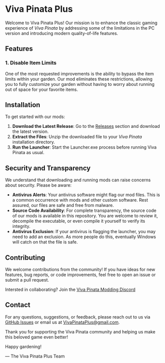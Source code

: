 # Viva Pinata Plus

Welcome to Viva Pinata Plus! Our mission is to enhance the classic gaming experience of *Viva Pinata* by addressing some of the limitations in the PC version and introducing modern quality-of-life features.

## Features

### 1. Disable Item Limits
One of the most requested improvements is the ability to bypass the item limits within your garden. Our mod eliminates these restrictions, allowing you to fully customize your garden without having to worry about running out of space for your favorite items.

## Installation

To get started with our mods:

1. **Download the Latest Release**: Go to the [Releases](https://github.com/yourusername/viva-pinata-qol-mods/releases) section and download the latest version.
2. **Extract the Files**: Unzip the downloaded file to your *Viva Pinata* installation directory.
3. **Run the Launcher**: Start the Launcher.exe process before running Viva Pinata as usual.

## Security and Transparency

We understand that downloading and running mods can raise concerns about security. Please be aware:

- **Antivirus Alerts**: Your antivirus software might flag our mod files. This is a common occurrence with mods and other custom software. Rest assured, our files are safe and free from malware. 
- **Source Code Availability**: For complete transparency, the source code of our mods is available in this repository. You are welcome to review it, decompile the executable, or even compile it yourself to verify its integrity.
- **Antivirus Exclusion**: If your antivirus is flagging the launcher, you may need to add an exclusion. As more people do this, eventually Windows will catch on that the file is safe.

## Contributing

We welcome contributions from the community! If you have ideas for new features, bug reports, or code improvements, feel free to open an issue or submit a pull request.

Intersted in collaborating? Join the [Viva Pinata Modding Discord](https://discord.gg/vSTqFx34)

## Contact

For any questions, suggestions, or feedback, please reach out to us via [GitHub Issues]([https://github.com/yourusername/viva-pinata-qol-mods/issues](https://github.com/VivaPinataPlus/VivaPinataPlus/issues)) or email us at [VivaPinataPlus@gmail.com](mailto:VivaPinataPlus@gmail.com).

Thank you for supporting the Viva Pinata community and helping us make this beloved game even better!

Happy gardening!

— The Viva Pinata Plus Team
